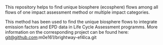 This repository helps to find unique biosphere (ecosphere) flows among all flows of one impact assessment method or multiple impact categories.

This method has been used to find the unique biosphere flows to integrate emission factors and EPD data in Life Cycle Assessment programms.
More information on the corresponding project can be found here: git@github.com:m0e161/brightway-ef4lca.git
